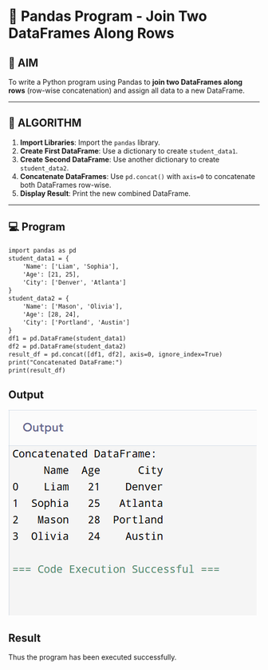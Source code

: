 # 🧪 Pandas Program - Join Two DataFrames Along Rows

## 🎯 AIM

To write a Python program using Pandas to **join two DataFrames along rows** (row-wise concatenation) and assign all data to a new DataFrame.

---

## 🧠 ALGORITHM

1. **Import Libraries**: Import the `pandas` library.
2. **Create First DataFrame**: Use a dictionary to create `student_data1`.
3. **Create Second DataFrame**: Use another dictionary to create `student_data2`.
4. **Concatenate DataFrames**: Use `pd.concat()` with `axis=0` to concatenate both DataFrames row-wise.
5. **Display Result**: Print the new combined DataFrame.

---

## 💻 Program

```
import pandas as pd
student_data1 = {
    'Name': ['Liam', 'Sophia'],
    'Age': [21, 25],
    'City': ['Denver', 'Atlanta']
}
student_data2 = {
    'Name': ['Mason', 'Olivia'],
    'Age': [28, 24],
    'City': ['Portland', 'Austin']
}
df1 = pd.DataFrame(student_data1)
df2 = pd.DataFrame(student_data2)
result_df = pd.concat([df1, df2], axis=0, ignore_index=True)
print("Concatenated DataFrame:")
print(result_df)
```

## Output
![alt text](5.png)

## Result
Thus the program has been executed successfully.